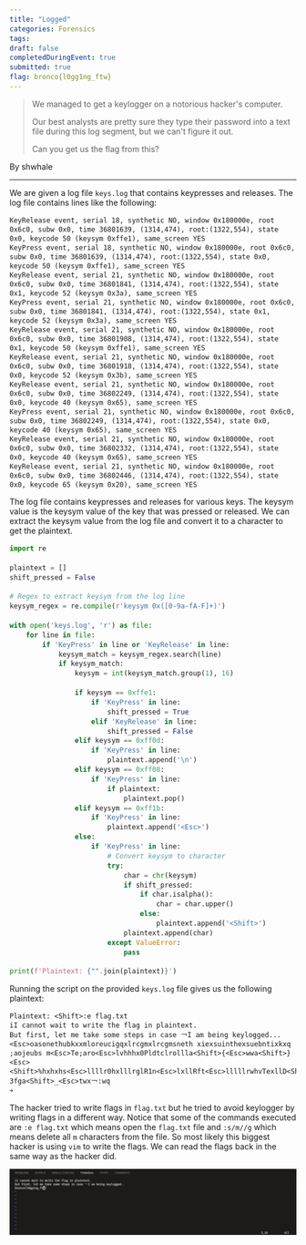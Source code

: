 ```yaml
---
title: "Logged"
categories: Forensics
tags: 
draft: false
completedDuringEvent: true
submitted: true
flag: bronco{l0gg1ng_ftw}
---
```

> We managed to get a keylogger on a notorious hacker's computer. 
>
> Our best analysts are pretty sure they type their password into a text file during this log segment, but we can't figure it out.
>
> Can you get us the flag from this?

By shwhale

---

We are given a log file `keys.log` that contains keypresses and releases. The log file contains lines like the following:

```
KeyRelease event, serial 18, synthetic NO, window 0x180000e, root 0x6c0, subw 0x0, time 36801639, (1314,474), root:(1322,554), state 0x0, keycode 50 (keysym 0xffe1), same_screen YES
KeyPress event, serial 18, synthetic NO, window 0x180000e, root 0x6c0, subw 0x0, time 36801639, (1314,474), root:(1322,554), state 0x0, keycode 50 (keysym 0xffe1), same_screen YES
KeyRelease event, serial 21, synthetic NO, window 0x180000e, root 0x6c0, subw 0x0, time 36801841, (1314,474), root:(1322,554), state 0x1, keycode 52 (keysym 0x3a), same_screen YES
KeyPress event, serial 21, synthetic NO, window 0x180000e, root 0x6c0, subw 0x0, time 36801841, (1314,474), root:(1322,554), state 0x1, keycode 52 (keysym 0x3a), same_screen YES
KeyRelease event, serial 21, synthetic NO, window 0x180000e, root 0x6c0, subw 0x0, time 36801908, (1314,474), root:(1322,554), state 0x1, keycode 50 (keysym 0xffe1), same_screen YES
KeyRelease event, serial 21, synthetic NO, window 0x180000e, root 0x6c0, subw 0x0, time 36801918, (1314,474), root:(1322,554), state 0x0, keycode 52 (keysym 0x3b), same_screen YES
KeyRelease event, serial 21, synthetic NO, window 0x180000e, root 0x6c0, subw 0x0, time 36802249, (1314,474), root:(1322,554), state 0x0, keycode 40 (keysym 0x65), same_screen YES
KeyPress event, serial 21, synthetic NO, window 0x180000e, root 0x6c0, subw 0x0, time 36802249, (1314,474), root:(1322,554), state 0x0, keycode 40 (keysym 0x65), same_screen YES
KeyRelease event, serial 21, synthetic NO, window 0x180000e, root 0x6c0, subw 0x0, time 36802332, (1314,474), root:(1322,554), state 0x0, keycode 40 (keysym 0x65), same_screen YES
KeyRelease event, serial 21, synthetic NO, window 0x180000e, root 0x6c0, subw 0x0, time 36802446, (1314,474), root:(1322,554), state 0x0, keycode 65 (keysym 0x20), same_screen YES
```

The log file contains keypresses and releases for various keys. The keysym value is the keysym value of the key that was pressed or released. We can extract the keysym value from the log file and convert it to a character to get the plaintext.

```py
import re

plaintext = []
shift_pressed = False

# Regex to extract keysym from the log line
keysym_regex = re.compile(r'keysym 0x([0-9a-fA-F]+)')

with open('keys.log', 'r') as file:
	for line in file:
		if 'KeyPress' in line or 'KeyRelease' in line:
			keysym_match = keysym_regex.search(line)
			if keysym_match:
				keysym = int(keysym_match.group(1), 16)

				if keysym == 0xffe1:
					if 'KeyPress' in line:
						shift_pressed = True
					elif 'KeyRelease' in line:
						shift_pressed = False
				elif keysym == 0xff0d:
					if 'KeyPress' in line:
						plaintext.append('\n')
				elif keysym == 0xff08:
					if 'KeyPress' in line:
						if plaintext:
							plaintext.pop()
				elif keysym == 0xff1b:
					if 'KeyPress' in line:
						plaintext.append('<Esc>')
				else:
					if 'KeyPress' in line:
						# Convert keysym to character
						try:
							char = chr(keysym)
							if shift_pressed:
								if char.isalpha():
									char = char.upper()
								else:
									plaintext.append('<Shift>')
							plaintext.append(char)
						except ValueError:
							pass

print(f'Plaintext: {"".join(plaintext)}')
```

Running the script on the provided `keys.log` file gives us the following plaintext:

```
Plaintext: <Shift>:e flag.txt
iI cannot wait to write the flag in plaintext.
But first, let me take some steps in case ￢I am being keylogged...<Esc>oasonethubkxxmloreucigqxlrcgmxlrcgmsneth xiexsuinthexsuebntixkxq ;aojeubs m<Esc>Te;aro<Esc>lvhhhx0Pldtclrollla<Shift>{<Esc>wwa<Shift>}<Esc><Shift>%hxhxhs<Esc>llllr0hxlllrglR1n<Esc>lxllRft<Esc>lllllrwhvTexllD<Shift>:s/m//g
3fga<Shift>_<Esc>twx￢:wq
￫
```

The hacker tried to write flags in `flag.txt` but he tried to avoid keylogger by writing flags in a different way. Notice that some of the commands executed are `:e flag.txt` which means open the `flag.txt` file and `:s/m//g` which means delete all `m` characters from the file. So most likely this biggest hacker is using `vim` to write the flags. We can read the flags back in the same way as the hacker did.

![alt text](image.png)
